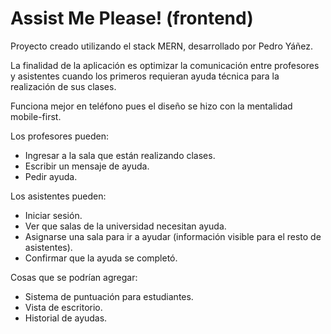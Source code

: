 # Assist Me Please! (frontend)

Proyecto creado utilizando el stack MERN, desarrollado por Pedro Yáñez.

La finalidad de la aplicación es optimizar la comunicación entre profesores y asistentes cuando los primeros requieran ayuda técnica para la realización de sus clases.

Funciona mejor en teléfono pues el diseño se hizo con la mentalidad mobile-first.

Los profesores pueden:

* Ingresar a la sala que están realizando clases.
* Escribir un mensaje de ayuda.
* Pedir ayuda.

Los asistentes pueden:

* Iniciar sesión.
* Ver que salas de la universidad necesitan ayuda.
* Asignarse una sala para ir a ayudar (información visible para el resto de asistentes).
* Confirmar que la ayuda se completó.

Cosas que se podrían agregar:

* Sistema de puntuación para estudiantes.
* Vista de escritorio.
* Historial de ayudas.
